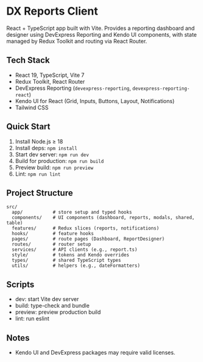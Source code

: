 # DX Reports Client

React + TypeScript app built with Vite. Provides a reporting dashboard and designer using DevExpress Reporting and Kendo UI components, with state managed by Redux Toolkit and routing via React Router.

## Tech Stack
- React 19, TypeScript, Vite 7
- Redux Toolkit, React Router
- DevExpress Reporting (`devexpress-reporting`, `devexpress-reporting-react`)
- Kendo UI for React (Grid, Inputs, Buttons, Layout, Notifications)
- Tailwind CSS

## Quick Start
1. Install Node.js ≥ 18
2. Install deps: `npm install`
3. Start dev server: `npm run dev`
4. Build for production: `npm run build`
5. Preview build: `npm run preview`
6. Lint: `npm run lint`

## Project Structure
```
src/
  app/           # store setup and typed hooks
  components/    # UI components (dashboard, reports, modals, shared, table)
  features/      # Redux slices (reports, notifications)
  hooks/         # feature hooks
  pages/         # route pages (Dashboard, ReportDesigner)
  routes/        # router setup
  services/      # API clients (e.g., report.ts)
  style/         # tokens and Kendo overrides
  types/         # shared TypeScript types
  utils/         # helpers (e.g., dateFormatters)
```

## Scripts
- dev: start Vite dev server
- build: type-check and bundle
- preview: preview production build
- lint: run eslint

## Notes
- Kendo UI and DevExpress packages may require valid licenses.
